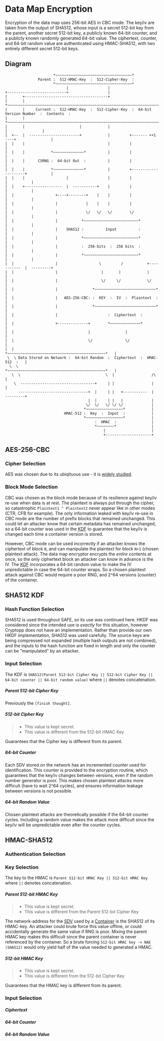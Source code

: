 # Data Map Encryption #
Encryption of the data map uses 256-bit AES in CBC mode. The key/iv are taken from the output of SHA512, whose input is a secret 512-bit key from the parent, another secret 512-bit key, a publicly known 64-bit counter, and a publicly known randomly generated 64-bit value. The ciphertext, counter, and 64-bit random value are authenticated using HMAC-SHA512, with two entirely different secret 512-bit keys.

## Diagram ##
```
                      *~~~~~~~~~~~~~~~~~~~~~~~~~~~~~~~~~~~*
               Parent :  512-HMAC-Key  :  512-Cipher-Key  :
                      *~~~~~~~~~~~~~~~~~~~~~~~~~~~~~~~~~~~*
                            |                  |
+---------------------------+                  |
|       +--------------------------------------+
|       |             *~~~~~~~~~~~~~~~~~~~~~~~~~~~~~~~~~~~~~~~~~~~~~~~~~~~~~~~~~~~~~~~~~~~~~~~~~~*
|       |     Current :  512-HMAC-Key  :  512-Cipher-Key  :  64-bit Version Number  :  Contents  :
|       |             *~~~~~~~~~~~~~~~~~~~~~~~~~~~~~~~~~~~~~~~~~~~~~~~~~~~~~~~~~~~~~~~~~~~~~~~~~~*
|       |                         |            |                          |                |
|  +--  |  -----------------------+            |         +------- ++1 ----+                |
|  |    |                                      |         |                                 |
|  |    |            *~~~~~~~~~~~~~~*          |         |                                 |
|  |    |      CSRNG :  64-bit Out  :          |         |                                 |
|  |    |            *~~~~~~~~~~~~~~*          |         +---------------------+           |
|  |    |                   |                  |         |                     |           |
|  |    +-----------------  |  -----------+    |         |                     |           |
|  |                   +----+--------+    |    |         |                     |           |
|  |                   |             |    |    |         |                     |           |
|  |                   |             \/   \/   \/        \/                    |           |
|  |                   |           *~~~~~~~~~~~~~~~~~~~~~~~~~*                 |           |
|  |                   |    SHA512 :          Input          :                 |           |
|  |                   |           *~~~~~~~~~~~~~~~~~~~~~~~~~*                 |           |
|  |                   |           :  256-bits  :  256 bits  :                 |           |
|  |                   |           *~~~~~~~~~~~~~~~~~~~~~~~~~*                 |           |
|  |                   |                   \         /           +-----------  |  ---------+
|  |                   |                    |       |            |             | 
|  |                   |                    \/     \/            \/            |
|  |                   |                *~~~~~~~~~~~~~~~~~~~~~~~~~~~~*         |
|  |                   |   AES-256-CBC: :  KEY  :  IV  :  Plaintext  :         |
|  |                   |                *~~~~~~~~~~~~~~~~~~~~~~~~~~~~*         |
|  |                   |                       :  Ciphertext  :                |
|  |                   +--------------+        *~~~~~~~~~~~~~~*                |
|  |                                  |                |                       |
|  |                                  \/               \/                      |
|  |                         *~~~~~~~~~~~~~~~~~~~~~~~~~~~~~~~~~~~~~~~~~~~~~*   |
 \  \ Data Stored on Network :  64-bit Random  :  Ciphertext  :  HMAC-512  :   |
  \  \                       *~~~~~~~~~~~~~~~~~~~~~~~~~~~~~~~~~~~~~~~~~~~~~*   |
   \  \                                       \  |                 /\          |
    \  ----------------------------------+     | |                 |           |
      --------------------------------+  |     | |   +-----------  |  ---------+
                                      |  |     | |   |             |
                                     \/  \/   \/ \/ \/             |
                                    *~~~~~~~~~~~~~~~~~*            |
                           HMAC-512 :  Key  :  Input  :            |
                                    *~~~~~~~~~~~~~~~~~*            |
                                         :  HMAC  :                |
                                         *~~~~~~~~*                |
                                             |                     |
                                             +---------------------+
```

## AES-256-CBC ##
### Cipher Selection ###
AES was chosen due to its ubiqituous use - it is [widely studied](http://blog.cryptographyengineering.com/2012/10/so-you-want-to-use-alternative-cipher.html).

### Block Mode Selection ###
CBC was chosen as the block mode because of its resilience against key/iv re-use when data is at rest. The plaintext is always put through the cipher, so catastrophic `Plaintext1 ^ Plaintext2` never appear like in other modes (CTR, CFB for example). The only information leaked with key/iv re-use in CBC mode are the number of prefix blocks that remained unchanged. This could let an attacker know that certain metadata has remained unchanged, so a 64-bit counter was used in the [KDF](#sha512-kdf) to guarantee that the key/iv is changed each time a container version is stored.

However, CBC mode can be used incorrectly if an attacker knows the ciphertext of block `N`, and can manipulate the plaintext for block `N+1` (chosen plaintext attack). The data map encryptor encrypts the _entire_ contents at once, so the only ciphertext block an attacker can know in advance is the IV. The [KDF](#sha512-kdf) incorporates a 64-bit random value to make the IV unpredictable in case the 64-bit counter wraps. So a chosen plaintext attack against CBC would require a poor RNG, and 2^64 versions (counter) of the container.

## SHA512 KDF ##
### Hash Function Selection ###
SHA512 is used throughout SAFE, so its use was continued here. HKDF was considered since the intended use is _exactly_ for this situation, however Cryptopp does not have an implementation. Rather than provide our own HKDF implementation, SHA512 was used carefully. The source keys are being compressed not expanded (multiple hash outputs are not combined), and the inputs to the hash function are fixed in length and only the counter can be "manipulated" by an attacker.

### Input Selection ###
The KDF is `SHA512(Parent 512-bit Cipher Key || 512-bit Cipher Key || 64-bit counter || 64-bit random value)` where `||` denotes concatenation.

##### Parent 512-bit Cipher Key #####
Previously the `[finish thought]`.

##### 512-bit Cipher Key #####
> * This value is kept secret.
> * This value is different from the 512-bit HMAC Key

Guarantees that the Cipher key is different from its parent.

##### 64-bit Counter #####
Each SDV stored on the network has an incremented counter used for identification. This counter is provided to the encryption routine, which guarantees that the key/iv changes between versions, even if the random number generator is poor. This makes chosen plaintext attacks more difficult (have to wait 2^64 cycles), and ensures information leakage between versions is not possible.

##### 64-bit Random Value #####
Chosen plaintext attacks are theoretically possible if the 64-bit counter cycles. Including a random value makes the attack more difficult since the key/iv will be unpredictable even after the counter cycles.

## HMAC-SHA512 ##
### Authentication Selection ###
### Key Selection ###
The key to the HMAC is `Parent 512-bit HMAC Key || 512-bit HMAC Key` where `||` denotes concatenation.
##### Parent 512-bit HMAC Key #####
> * This value is kept secret.
> * This value is different from the Parent 512-bit Cipher Key

The network-address for the [SDV](https://github.com/maidsafe/MaidSafe-Common/blob/next/docs/structured_data_versions_update.md) used by a [Container](https://github.com/maidsafe/MaidSafe-Common/blob/next/docs/posix_api.md) is the SHA512 of its HMAC-key. An attacker could brute force this value offline, or could accidentally generate the same value if RNG is poor. Mixing the parent HMAC key makes this difficult since the parent container is never referenced by the container. So a brute forcing `512-bit HMAC key -> NAE (SHA512)` would only yield half of the value needed to generated a HMAC.

##### 512-bit HMAC Key #####
> * This value is kept secret.
> * This value is different from the 512-bit Cipher Key

Guarantees that the HMAC key is different from its parent.

### Input Selection ###
##### Ciphertext #####
##### 64-bit Counter #####
##### 64-bit Random Value #####
